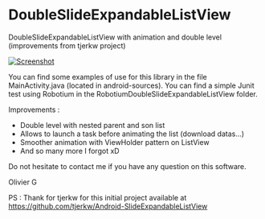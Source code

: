DoubleSlideExpandableListView
=============================

DoubleSlideExpandableListView with animation and double level (improvements from tjerkw project)


<p><a href="https://raw.github.com/olivierg13/DoubleSlideExpandableListView/master/android-sources/raw/pictures.png" target="_blank"><img src="https://raw.github.com/olivierg13/DoubleSlideExpandableListView/master/raw/pictures.png" alt="Screenshot" style="max-width:100%;"></a></p>


You can find some examples of use for this library in the file MainActivity.java (located in android-sources).
You can find a simple Junit test using Robotium in the RobotiumDoubleSlideExpandableListView folder.

Improvements :
- Double level with nested parent and son list
- Allows to launch a task before animating the list (download datas...)
- Smoother animation with ViewHolder pattern on ListView
- And so many more I forgot xD


Do not hesitate to contact me if you have any question on this software.


Olivier G


PS : Thank for tjerkw for this initial project available at https://github.com/tjerkw/Android-SlideExpandableListView